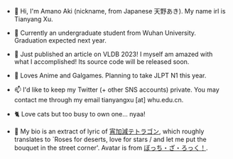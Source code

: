 - 👋 Hi, I'm Amano Aki (nickname, from Japanese 天野あき). My name irl is Tianyang Xu.

- 🏫 Currently an undergraduate student from Wuhan University. Graduation expected next year.

- 🤤 Just published an article on VLDB 2023! I myself am amazed with what I accomplished! Its source code will be released soon.

- 🥰 Loves Anime and Galgames. Planning to take JLPT N1 this year.

- 📫 I'd like to keep my Twitter (+ other SNS accounts) private. You may contact me through my email tianyangxu [at] whu.edu.cn.

- 🐈 Love cats but too busy to own one... nyaa!

- 🤔 My bio is an extract of lyric of [宵加減テトラゴン](https://www.youtube.com/watch?v=PzVy9FPz2Rk), which roughly translates to `Roses for deserts, love for stars / and let me put the bouquet in the street corner'. Avatar is from [ぼっち・ざ・ろっく！](https://en.wikipedia.org/wiki/Bocchi_the_Rock!).
